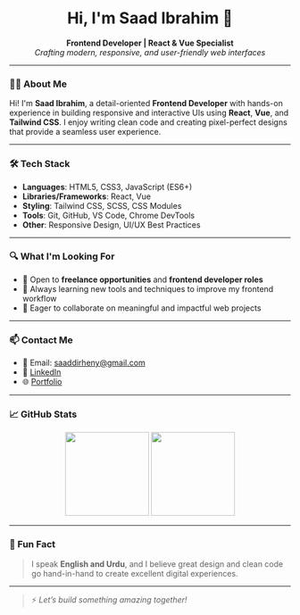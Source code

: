 <h1 align="center">Hi, I'm Saad Ibrahim 👋</h1>

<p align="center">
  <b>Frontend Developer | React & Vue Specialist</b><br>
  <i>Crafting modern, responsive, and user-friendly web interfaces</i>
</p>

---

### 🧑‍💻 About Me

Hi! I'm **Saad Ibrahim**, a detail-oriented **Frontend Developer** with hands-on experience in building responsive and interactive UIs using **React**, **Vue**, and **Tailwind CSS**. I enjoy writing clean code and creating pixel-perfect designs that provide a seamless user experience.

---

### 🛠️ Tech Stack

- **Languages**: HTML5, CSS3, JavaScript (ES6+)
- **Libraries/Frameworks**: React, Vue
- **Styling**: Tailwind CSS, SCSS, CSS Modules
- **Tools**: Git, GitHub, VS Code, Chrome DevTools
- **Other**: Responsive Design, UI/UX Best Practices

---

### 🔍 What I'm Looking For

- 💼 Open to **freelance opportunities** and **frontend developer roles**
- 🌱 Always learning new tools and techniques to improve my frontend workflow
- 🤝 Eager to collaborate on meaningful and impactful web projects

---

### 📫 Contact Me

- 📧 Email: [saaddirheny@gmail.com](mailto:saaddirheny@gmail.com)  
- 🔗 [LinkedIn](https://www.linkedin.com/saaddirheny) <!-- Replace with your real LinkedIn link -->
- 🌐 [Portfolio](https://www.saaddirheny.netlify.com) <!-- Replace with your real portfolio link -->

---

### 📈 GitHub Stats

<p align="center">
  <img src="https://github-readme-stats.vercel.app/api?username=saadibrahim&show_icons=true&theme=default" height="150"/>
  <img src="https://github-readme-stats.vercel.app/api/top-langs/?username=saadibrahim&layout=compact&theme=default" height="150"/>
</p>

---

### 🧠 Fun Fact

> I speak **English and Urdu**, and I believe great design and clean code go hand-in-hand to create excellent digital experiences.

---

> ⚡ *Let’s build something amazing together!*

